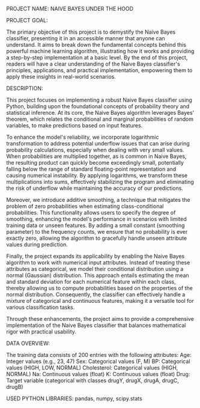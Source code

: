PROJECT NAME: NAIVE BAYES UNDER THE HOOD

PROJECT GOAL:

The primary objective of this project is to demystify the Naive Bayes classifier, presenting it in an accessible manner that anyone can understand. It aims to break down the fundamental concepts behind this powerful machine learning algorithm, illustrating how it works and providing a step-by-step implementation at a basic level. By the end of this project, readers will have a clear understanding of the Naive Bayes classifier's principles, applications, and practical implementation, empowering them to apply these insights in real-world scenarios.

DESCRIPTION:

This project focuses on implementing a robust Naive Bayes classifier using Python, building upon the foundational concepts of probability theory and statistical inference. At its core, the Naive Bayes algorithm leverages Bayes' theorem, which relates the conditional and marginal probabilities of random variables, to make predictions based on input features.

To enhance the model's reliability, we incorporate logarithmic transformation to address potential underflow issues that can arise during probability calculations, especially when dealing with very small values. When probabilities are multiplied together, as is common in Naive Bayes, the resulting product can quickly become exceedingly small, potentially falling below the range of standard floating-point representation and causing numerical instability. By applying logarithms, we transform these multiplications into sums, effectively stabilizing the program and eliminating the risk of underflow while maintaining the accuracy of our predictions.

Moreover, we introduce additive smoothing, a technique that mitigates the problem of zero probabilities when estimating class-conditional probabilities. This functionality allows users to specify the degree of smoothing, enhancing the model's performance in scenarios with limited training data or unseen features. By adding a small constant (smoothing parameter) to the frequency counts, we ensure that no probability is ever exactly zero, allowing the algorithm to gracefully handle unseen attribute values during prediction.

Finally, the project expands its applicability by enabling the Naive Bayes algorithm to work with numerical input attributes. Instead of treating these attributes as categorical, we model their conditional distribution using a normal (Gaussian) distribution. This approach entails estimating the mean and standard deviation for each numerical feature within each class, thereby allowing us to compute probabilities based on the properties of the normal distribution. Consequently, the classifier can effectively handle a mixture of categorical and continuous features, making it a versatile tool for various classification tasks.

Through these enhancements, the project aims to provide a comprehensive implementation of the Naive Bayes classifier that balances mathematical rigor with practical usability.

DATA OVERVIEW:

The training data consists of 200 entries with the following attributes: Age: Integer values (e.g., 23, 47) Sex: Categorical values (F, M) BP: Categorical values (HIGH, LOW, NORMAL) Cholesterol: Categorical values (HIGH, NORMAL) Na: Continuous values (float) K: Continuous values (float) Drug: Target variable (categorical with classes drugY, drugX, drugA, drugC, drugB)

USED PYTHON LIBRARIES: pandas, numpy, scipy.stats
